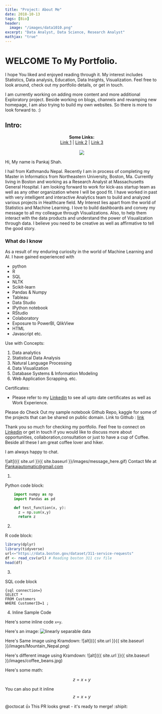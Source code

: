 ```yaml
---
title: "Project: About Me"
date: 2018-10-13
tags: [Bio]
header:
  image: "/images/data1010.png"
excerpt: "Data Analyst, Data Science, Research Analyst"
mathjax: "true"
---
```


# WELCOME To My Portfolio.
I hope You liked and enjoyed reading through it.
My interest includes Statistics, Data analysis, Education, Data Insights, Visualization. 
Feel free to look around, check out my portfolio details, or get in touch.  

I am currently working on adding more content and more additional Exploratory project. Beside working on blogs, channels and revamping new homepage, I am also trying to build my own websites. So there is more to look forward to. :)

## Intro:

<p align="center">
  <b>Some Links:</b><br>
  <a href="#">Link 1</a> |
  <a href="#">Link 2</a> |
  <a href="#">Link 3</a>
  <br><br>
  <img src="http://s.4cdn.org/image/title/105.gif">
</p>

Hi, My name is Pankaj Shah.

I hail from Kathmandu Nepal. Recently I am in process of completing my Master in Informatics from Northeastern University, Boston, Ma. Currently living in Boston and working as a Research Analyst at Massachusetts General Hospital. I am looking forward to work for kick-ass startup team as well as any other organization where I will be good fit. I have worked in past with very intelligent and interactive Analytics team to build and analyzed various projects in Healthcare field. My Interest lies apart from the world of Statistics and Machine Learning. I love to build dashboards and convey my message to all my colleague through Visualizations. Also, to help them interact with the data products and understand the power of Visualization through data. I believe you need to be creative as well as affirmative to tell the good story.

### What do I know

As a result of my enduring curiosity in the world of Machine Learning and AI. I have gained experienced with

* python
* R
* SQL
* NLTK
* Scikit-learn
* Pandas & Numpy
* Tableau
* Data Studio
* IPython notebook
* RStudio
* Colaboratory
* Exposure to PowerBI, QlikView
* HTML
* Javascript etc.

Use with Concepts:
1. Data analytics
2. Statistical Data Analysis
3. Natural Language Processing
4. Data Visualization
5. Database Systems & Information Modeling
6. Web Application Scrapping. etc.

Certificates:
* Please refer to my [Linkedin](https://www.linkedin.com/in/pankajshah1/) to see all upto date certificates as well as Work Experience.

Please do Check Out my sample notebook Github Repo, kaggle for some of the projects that can be shared on public domain.
Link to Github : [link](https://github.com/shahnp)

Thank you so much for checking my portfolio. Feel free to connect on [Linkedin](https://www.linkedin.com/in/pankajshah1/) or get in touch if you would like to discuss more about opportunities, collaboration,consultation  or just to have a cup of Coffee. Beside all these I am great coffee lover and hiker.

I am always happy to chat.

![alt]({{ site.url }}{{ site.baseurl }}/images/message_here.gif)
Contact Me at Pankajautomatic@gmail.com
  
1.
Python code block:
```python
    import numpy as np
    import Pandas as pd

    def test_function(x, y):
      z = np.sum(x,y)
      return z
```
2.
R code block:
```r
library(dplyr)
library(tidyverse)
url<–"https://data.boston.gov/dataset/311-service-requests"
df <- read_csv(url) # Reading boston 311 csv file
head(df)
```
3.
SQL code block

```
{sql connection=}
SELECT *
FROM Customers
WHERE CustomerID=1 ;
```
4. Inline Sample Code

Here's some inline code `x+y`.

Here's an image:
<img src="{{ site.url }}{{ site.baseurl }}/images/Mountain_Nepal.png" alt="linearly separable data">

Here's Same image using Kramdown:
![alt]({{ site.url }}{{ site.baseurl }}/images/Mountain_Nepal.png)

Here's different image using Kramdown:
![alt]({{ site.url }}{{ site.baseurl }}/images/coffee_beans.jpg)

Here's some math:

$$z=x+y$$

You can also put it inline $$z=x+y$$


@octocat :+1: This PR looks great - it's ready to merge! :shipit:
